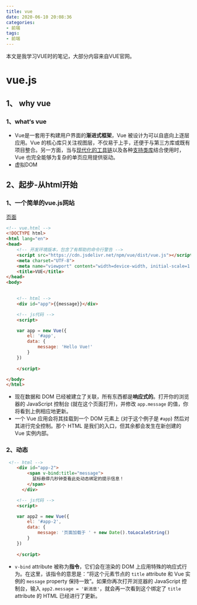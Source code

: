 ```yaml
---
title: vue
date: 2020-06-10 20:08:36
categories:
- 前端
tags:
- 前端
---
```

本文是我学习VUE时的笔记，大部分内容来自VUE官网。

<!-- more -->

# vue.js
## 1、 why vue

### 1、what‘s vue

- Vue是一套用于构建用户界面的**渐进式框架**，Vue 被设计为可以自底向上逐层应用。Vue 的核心库只关注视图层，不仅易于上手，还便于与第三方库或既有项目整合。另一方面，当与[现代化的工具链](https://cn.vuejs.org/v2/guide/single-file-components.html)以及各种[支持类库](https://github.com/vuejs/awesome-vue#libraries--plugins)结合使用时，Vue 也完全能够为复杂的单页应用提供驱动。
- 虚拟DOM

### 

## 2、起步-从html开始

### 1、一个简单的vue.js网站
[页面](../../../../../vue_test.html)

```html
<!-- vue.html -->
<!DOCTYPE html>
<html lang="en">
<head>
    <!-- 开发环境版本，包含了有帮助的命令行警告 -->
    <script src="https://cdn.jsdelivr.net/npm/vue/dist/vue.js"></script>
    <meta charset="UTF-8">
    <meta name="viewport" content="width=device-width, initial-scale=1.0">
    <title>VUE</title>
</head>
<body>
    

    <!-- html -->
    <div id="app">{{message}}</div>

    <!-- js代码 -->
    <script>

    var app = new Vue({
        el: '#app',
        data: {
            message: 'Hello Vue!'
        }
    })
        
    </script>

</body>
</html>
```

- 现在数据和 DOM 已经被建立了关联，所有东西都是**响应式的**。打开你的浏览器的 JavaScript 控制台 (就在这个页面打开)，并修改 `app.message` 的值，你将看到上例相应地更新。
- 一个 Vue 应用会将其挂载到一个 DOM 元素上 (对于这个例子是 `#app`) 然后对其进行完全控制。那个 HTML 是我们的入口，但其余都会发生在新创建的 Vue 实例内部。

### 2、动态

```html
 <!-- html -->
    <div id="app-2">
        <span v-bind:title="message">
          鼠标悬停几秒钟查看此处动态绑定的提示信息！
        </span>
      </div>

    <!-- js代码 -->
    <script>

    var app2 = new Vue({
        el: '#app-2',
        data: {
            message: '页面加载于 ' + new Date().toLocaleString()
        }
    })
        
    </script>

```

- `v-bind` attribute 被称为**指令**，它们会在渲染的 DOM 上应用特殊的响应式行为。在这里，该指令的意思是：“将这个元素节点的 `title` attribute 和 Vue 实例的 `message` property 保持一致”。如果你再次打开浏览器的 JavaScript 控制台，输入 `app2.message = '新消息'`，就会再一次看到这个绑定了 `title` attribute 的 HTML 已经进行了更新。
